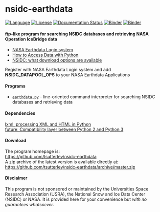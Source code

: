 nsidc-earthdata
===============

[![Language](https://img.shields.io/badge/python-v3.7-green.svg)](https://www.python.org/)
[![License](https://img.shields.io/badge/license-MIT-green.svg)](https://github.com/tsutterley/nsidc-earthdata/blob/master/LICENSE)
[![Documentation Status](https://readthedocs.org/projects/nsidc-earthdata/badge/?version=latest)](https://nsidc-earthdata.readthedocs.io/en/latest/?badge=latest)
[![Binder](https://mybinder.org/badge_logo.svg)](https://mybinder.org/v2/gh/tsutterley/nsidc-earthdata/master)
[![Binder](https://binder.pangeo.io/badge.svg)](https://binder.pangeo.io/v2/gh/tsutterley/nsidc-earthdata/master)

#### ftp-like program for searching NSIDC databases and retrieving NASA Operation IceBridge data  

- [NASA Earthdata Login system](https://urs.earthdata.nasa.gov)  
- [How to Access Data with Python](https://wiki.earthdata.nasa.gov/display/EL/How+To+Access+Data+With+Python)  
- [NSIDC: what download options are available](https://nsidc.org/support/faq/what-options-are-available-bulk-downloading-data-https-earthdata-login-enabled)  

Register with NASA Earthdata Login system and add **NSIDC_DATAPOOL_OPS** to your NASA Earthdata Applications

#### Programs
- [`earthdata.py`](https://github.com/tsutterley/nsidc-earthdata/blob/master/doc/source/user_guide/earthdata.md) - line-oriented command interpreter for searching NSIDC databases and retrieving data  

#### Dependencies
[lxml: processing XML and HTML in Python](https://pypi.python.org/pypi/lxml)  
[future: Compatibility layer between Python 2 and Python 3](http://python-future.org/)

#### Download
The program homepage is:   
https://github.com/tsutterley/nsidc-earthdata    
A zip archive of the latest version is available directly at:    
https://github.com/tsutterley/nsidc-earthdata/archive/master.zip  

#### Disclaimer  
This program is not sponsored or maintained by the Universities Space Research Association (USRA), the National Snow and Ice Data Center (NSIDC) or NASA.  It is provided here for your convenience but _with no guarantees whatsoever_.
